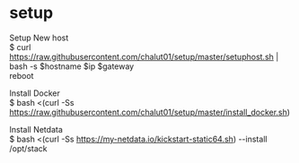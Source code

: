 # setup
Setup New host <br>
$ curl https://raw.githubusercontent.com/chalut01/setup/master/setuphost.sh | bash -s $hostname $ip $gateway <br>
reboot


Install Docker <br>
$ bash <(curl -Ss https://raw.githubusercontent.com/chalut01/setup/master/install_docker.sh)<br>

Install Netdata <br>
$ bash <(curl -Ss https://my-netdata.io/kickstart-static64.sh) --install /opt/stack
